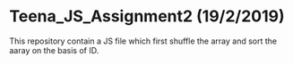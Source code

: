 # Teena_JS_Assignment2 (19/2/2019)

This repository contain a JS file which first shuffle the array and sort the aaray on the basis of ID.
